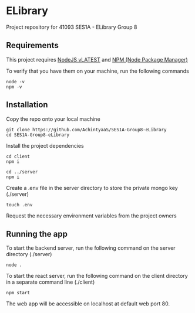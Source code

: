 # ELibrary

Project repository for 41093 SES1A - ELibrary Group 8

## Requirements

This project requires [NodeJS vLATEST](https://nodejs.org/) and [NPM (Node Package Manager)](https://npmjs.org/)

To verify that you have them on your machine, run the following commands

```
node -v
npm -v
```

## Installation

Copy the repo onto your local machine

```
git clone https://github.com/AchintyaaS/SES1A-Group8-eLibrary
cd SES1A-Group8-eLibrary
```

Install the project dependencies

```
cd client
npm i

cd ../server
npm i
```

Create a .env file in the server directory to store the private mongo key (./server)

```
touch .env
```

Request the necessary environment variables from the project owners

## Running the app

To start the backend server, run the following command on the server directory (./server)

```
node .
```

To start the react server, run the following command on the client directory in a separate command line (./client)

```
npm start
```

The web app will be accessible on localhost at default web port 80.
